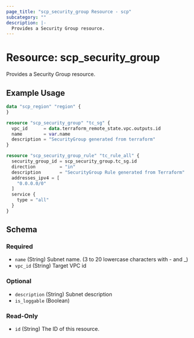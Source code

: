 ```yaml
---
page_title: "scp_security_group Resource - scp"
subcategory: ""
description: |-
  Provides a Security Group resource.
---
```


# Resource: scp_security_group

Provides a Security Group resource.


## Example Usage

```terraform
data "scp_region" "region" {
}

resource "scp_security_group" "tc_sg" {
  vpc_id      = data.terraform_remote_state.vpc.outputs.id
  name        = var.name
  description = "SecurityGroup generated from terraform"
}

resource "scp_security_group_rule" "tc_rule_all" {
  security_group_id = scp_security_group.tc_sg.id
  direction         = "in"
  description       = "SecurityGroup Rule generated from Terraform"
  addresses_ipv4 = [
    "0.0.0.0/0"
  ]
  service {
    type = "all"
  }
}
```

<!-- schema generated by tfplugindocs -->
## Schema

### Required

- `name` (String) Subnet name. (3 to 20 lowercase characters with - and _)
- `vpc_id` (String) Target VPC id

### Optional

- `description` (String) Subnet description
- `is_loggable` (Boolean)

### Read-Only

- `id` (String) The ID of this resource.
